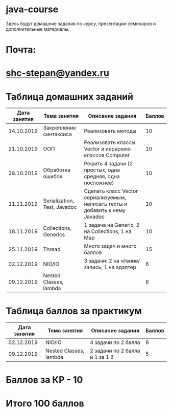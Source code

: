 # java-course
Здесь будут домашние задания по курсу, презентации семинаров и дополнительные материалы.

# Почта:
# shc-stepan@yandex.ru

# Таблица домашних заданий

| Дата занятия | Тема занятия           | Описание задания   | Баллов |
|--------------|------------------------|--------------------|--------|
| 14.10.2019   | Закрепление синтаксиса | Реализовать методы | 10     |
| 21.10.2019   | ООП                    | Реализовать классы Vector и иерархию классов Computer                    |    10    |
| 28.10.2019   | Обработка ошибок       | Решить 4 задачи (2 простых, одна средняя, одна посложнее)                |    10    |
| 11.11.2019   | Serialization, Test, Javadoc         | Сделать класс Vector сериализуемым, написать тесты и добавить к нему Javadoc                     |    10    |
| 18.11.2019   | Collections, Generics  | 1 задача на Generic, 2 на Collections, 1 на Map                          |    10    |
| 25.11.2019   | Thread                 | Много задач и много баллов                                               |    15    |
| 02.12.2019   | NIO/IO                 | 3 задачи: 2 на чтение/запись, 1 на адаптер                               |     6    |
| 09.12.2019   | Nested Classes, lambda |                                                                          |     6    |

# Таблица баллов за практикум
| Дата занятия | Тема занятия           | Описание задания   | Баллов |
|--------------|------------------------|--------------------|--------|
| 02.12.2019   | NIO/IO                 | 4 задачи по 2 балла                         |     8    |
| 09.12.2019   | Nested Classes, lambda | 2 задачи по 2 балла и 1 за 1 б              |     5    |

# Баллов за КР - 10

# Итого 100 баллов
